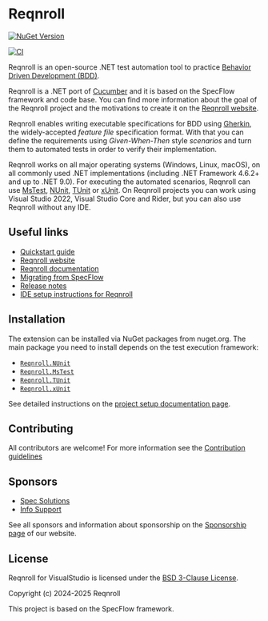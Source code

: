 # Reqnroll

[![NuGet Version](https://img.shields.io/nuget/v/Reqnroll)](https://www.nuget.org/packages/Reqnroll)

[![CI](https://github.com/reqnroll/Reqnroll/actions/workflows/ci.yml/badge.svg)](https://github.com/reqnroll/Reqnroll/actions/workflows/ci.yml)

Reqnroll is an open-source .NET test automation tool to practice [Behavior Driven Development (BDD)](https://cucumber.io/docs/bdd/).

Reqnroll is a .NET port of [Cucumber](https://cucumber.io/) and it is based on the SpecFlow framework and code base. You can find more information about the goal of the Reqnroll project and the motivations to create it on the [Reqnroll website](https://reqnroll.net/).

Reqnroll enables writing executable specifications for BDD using [Gherkin](https://cucumber.io/docs/gherkin/), the widely-accepted *feature file* specification format. With that you can define the requirements using *Given-When-Then* style *scenarios* and turn them to automated tests in order to verify their implementation.

Reqnroll works on all major operating systems (Windows, Linux, macOS), on all commonly used .NET implementations (including .NET Framework 4.6.2+ and up to .NET 9.0). For executing the automated scenarios, Reqnroll can use [MsTest](https://learn.microsoft.com/en-us/dotnet/core/testing/unit-testing-with-mstest), [NUnit](https://nunit.org/), [TUnit](https://tunit.dev/) or [xUnit](https://xunit.net/). On Reqnroll projects you can work using Visual Studio 2022, Visual Studio Core and Rider, but you can also use Reqnroll without any IDE.

## Useful links

* [Quickstart guide](https://go.reqnroll.net/quickstart)
* [Reqnroll website](https://reqnroll.net/)
* [Reqnroll documentation](https://docs.reqnroll.net/)
* [Migrating from SpecFlow](https://docs.reqnroll.net/latest/guides/migrating-from-specflow.html)
* [Release notes](https://go.reqnroll.net/release-notes)
* [IDE setup instructions for Reqnroll](https://go.reqnroll.net/doc-setup-ide)

## Installation

The extension can be installed via NuGet packages from nuget.org. The main package you need to install depends on the test execution framework: 
- [`Reqnroll.NUnit`](https://www.nuget.org/packages/Reqnroll.NUnit)
- [`Reqnroll.MsTest`](https://www.nuget.org/packages/Reqnroll.MsTest)
- [`Reqnroll.TUnit`](https://www.nuget.org/packages/Reqnroll.TUnit)
- [`Reqnroll.xUnit`](https://www.nuget.org/packages/Reqnroll.xUnit)

See detailed instructions on the [project setup documentation page](https://go.reqnroll.net/doc-setup-project).

## Contributing

All contributors are welcome! For more information see the [Contribution guidelines](CONTRIBUTING.md)

## Sponsors

* [Spec Solutions](https://www.specsolutions.eu/)
* [Info Support](https://www.infosupport.com/)

See all sponsors and information about sponsorship on the [Sponsorship page](https://reqnroll.net/sponsorship) of our website.

## License

Reqnroll for VisualStudio is licensed under the [BSD 3-Clause License](LICENSE).

Copyright (c) 2024-2025 Reqnroll

This project is based on the SpecFlow framework.
